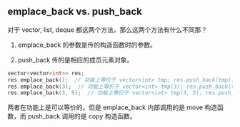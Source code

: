 ## emplace_back vs. push_back

对于 vector, list, deque 都这两个方法，那么这两个方法有什么不同那？

1. emplace_back 的参数是传的构造函数时的参数。

2. push_back 传的是相应的成员元素对象。

```c++
vector<vector<int>> res;
res.emplace_back();  // 功能上等价于 vector<int> tmp; res.push_back(tmp);
res.emplace_back(3);  // 功能上等价于 vector<int> tmp(3); res.push_back(tmp);
res.emplace_back(3, 5);  // 功能上等价于 vector<int> tmp(3, 5); res.push_back(tmp);
```

两者在功能上是可以等价的。但是 emplace_back 内部调用的是 move 构造函数，而 push_back 调用的是 copy 构造函数。
